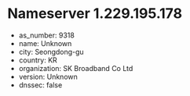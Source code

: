 # Nameserver 1.229.195.178

* as_number: 9318
* name: Unknown
* city: Seongdong-gu
* country: KR
* organization: SK Broadband Co Ltd
* version: Unknown
* dnssec: false
